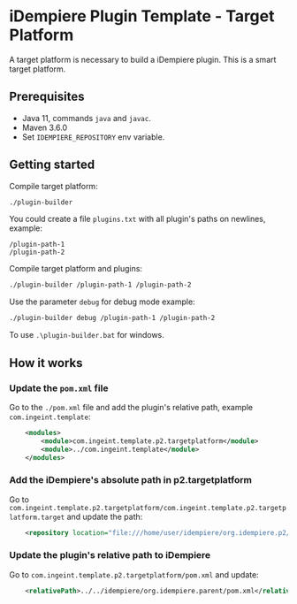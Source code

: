 # iDempiere Plugin Template - Target Platform

A target platform is necessary to build a iDempiere plugin. This is a smart target platform.


## Prerequisites

- Java 11, commands `java` and `javac`.
- Maven 3.6.0
- Set `IDEMPIERE_REPOSITORY` env variable.

## Getting started

Compile target platform:

```bash
./plugin-builder
```

You could create a file `plugins.txt` with all plugin's paths on newlines, example:

```
/plugin-path-1
/plugin-path-2
```

Compile target platform and plugins:

```bash
./plugin-builder /plugin-path-1 /plugin-path-2
```

Use the parameter `debug` for debug mode example:

```bash
./plugin-builder debug /plugin-path-1 /plugin-path-2
```

To use `.\plugin-builder.bat` for windows.

## How it works

### Update the `pom.xml` file

Go to the `./pom.xml` file and add the plugin's relative path, example `com.ingeint.template`:

```xml
    <modules>
        <module>com.ingeint.template.p2.targetplatform</module>
        <module>../com.ingeint.template</module>
    </modules>
```

### Add the iDempiere's absolute path in p2.targetplatform

Go to `com.ingeint.template.p2.targetplatform/com.ingeint.template.p2.targetplatform.target` and update the path:

```xml
    <repository location="file:///home/user/idempiere/org.idempiere.p2/target/repository"/>
```

### Update the plugin's relative path to iDempiere

Go to `com.ingeint.template.p2.targetplatform/pom.xml` and update:

```xml
    <relativePath>../../idempiere/org.idempiere.parent/pom.xml</relativePath>
```
